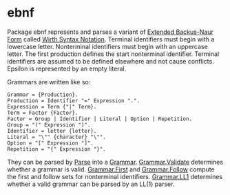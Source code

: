 # ebnf

Package ebnf represents and parses a variant of [Extended Backus-Naur Form](https://en.wikipedia.org/wiki/Extended_Backus–Naur_form) called [Wirth Syntax Notation](https://en.wikipedia.org/wiki/Wirth_syntax_notation). Terminal identifiers must begin with a lowercase letter. Nonterminal identifiers must begin with an uppercase letter. The first production defines the start nonterminal identifier. Terminal identifiers are assumed to be defined elsewhere and not cause conflicts. Epsilon is represented by an empty literal.

Grammars are written like so:

	Grammar = {Production}.
	Production = Identifier "=" Expression ".".
	Expression = Term {"|" Term}.
	Term = Factor {Factor}.
	Factor = Group | Identifier | Literal | Option | Repetition.
	Group = "(" Expression ")".
	Identifier = letter {letter}.
	Literal = "\"" {character} "\"".
	Option = "[" Expression "]".
	Repetition = "{" Expression "}".

They can be parsed by [Parse](https://pkg.go.dev/github.com/willfaught/ebnf#Parse) into a [Grammar](https://pkg.go.dev/github.com/willfaught/ebnf#Grammar). [Grammar.Validate](https://pkg.go.dev/github.com/willfaught/ebnf#Grammar.Validate) determines whether a grammar is valid. [Grammar.First](https://pkg.go.dev/github.com/willfaught/ebnf#Grammar.First) and [Grammar.Follow](https://pkg.go.dev/github.com/willfaught/ebnf#Grammar.Follow) compute the first and follow sets for nonterminal identifiers. [Grammar.LL1](https://pkg.go.dev/github.com/willfaught/ebnf#Grammar.LL1) determines whether a valid grammar can be parsed by an LL(1) parser.
